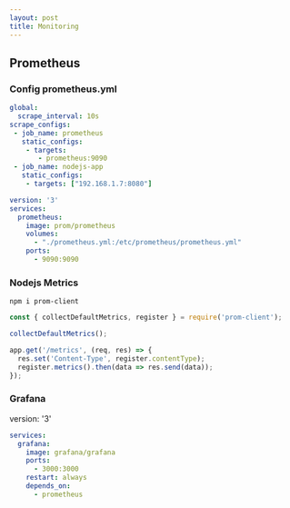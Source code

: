 ```yaml
---
layout: post
title: Monitoring
---
```


## Prometheus
### Config prometheus.yml
```yml
global:
  scrape_interval: 10s
scrape_configs:
 - job_name: prometheus
   static_configs:
    - targets:
       - prometheus:9090
 - job_name: nodejs-app
   static_configs:
    - targets: ["192.168.1.7:8080"]
```

```yml
version: '3'
services:
  prometheus:
    image: prom/prometheus
    volumes:
      - "./prometheus.yml:/etc/prometheus/prometheus.yml"
    ports:
      - 9090:9090
```

### Nodejs Metrics
```shell
npm i prom-client
```

```javascript
const { collectDefaultMetrics, register } = require('prom-client');

collectDefaultMetrics();

app.get('/metrics', (req, res) => {
  res.set('Content-Type', register.contentType);
  register.metrics().then(data => res.send(data));
});
```

### Grafana
version: '3'
```yml
services:
  grafana:
    image: grafana/grafana
    ports:
      - 3000:3000
    restart: always
    depends_on:
      - prometheus
```